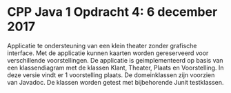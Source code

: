 # CPP Java 1 Opdracht 4: 6 december 2017

Applicatie te ondersteuning van een klein theater zonder grafische interface. Met de applicatie kunnen kaarten 
worden gereserveerd voor verschillende voorstellingen. De applicatie is geimplementeerd op basis van een 
klassendiagram met de klassen Klant, Theater, Plaats en Voorstelling. In deze versie vindt er 1 voorstelling plaats. 
De domeinklassen zijn voorzien van Javadoc.
De klassen worden getest met bijbehorende Junit testklassen.
